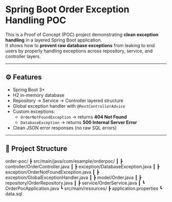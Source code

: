# Spring Boot Order Exception Handling POC

This is a Proof of Concept (POC) project demonstrating **clean exception handling** in a layered Spring Boot application.  
It shows how to **prevent raw database exceptions** from leaking to end users by properly handling exceptions across repository, service, and controller layers.

---

## ⚙️ Features
- Spring Boot 3+
- H2 in-memory database
- Repository → Service → Controller layered structure
- Global exception handler with `@RestControllerAdvice`
- Custom exceptions:
  - `OrderNotFoundException` → returns **404 Not Found**
  - `DatabaseException` → returns **500 Internal Server Error**
- Clean JSON error responses (no raw SQL errors)

---

## 📂 Project Structure
order-poc/
┣ src/main/java/com/example/orderpoc/
┃ ┣ controller/OrderController.java
┃ ┣ exception/DatabaseException.java
┃ ┣ exception/OrderNotFoundException.java
┃ ┣ exception/GlobalExceptionHandler.java
┃ ┣ model/Order.java
┃ ┣ repository/OrderRepository.java
┃ ┣ service/OrderService.java
┃ ┗ OrderPocApplication.java
┗ src/main/resources/
┣ application.properties
┗ data.sql